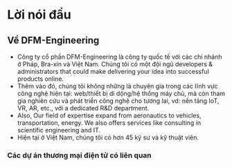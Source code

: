 # Lời nói đầu

## Về DFM-Engineering

- Công ty cổ phần DFM-Engineering là công ty quốc tế với các chi nhánh ở Pháp, Bra-xin và Việt Nam. Chúng tôi có một đội ngũ developers & administrators that could make delivering your idea into successful products online.
- Thêm vào đó, chúng tôi không những là chuyên gia trong các lĩnh vực công nghệ hiện tại: web/thiết bị di dộng/hệ thống máy chủ, mà còn tham gia nghiên cứu và phát triển công nghệ cho tương lai, vd: nền tảng IoT, VR, AR, etc., với a dedicated R&D department.
- Also, Our field of expertise expand from aeronautics to vehicles, transportation, energy. We also offers services like consulting in scientific engineering and IT.
- Hiện tại ở Việt Nam, chúng tôi có hơn 45 kỹ sư và kỹ thuật viên.

### Các dự án thương mại điện tử có liên quan



